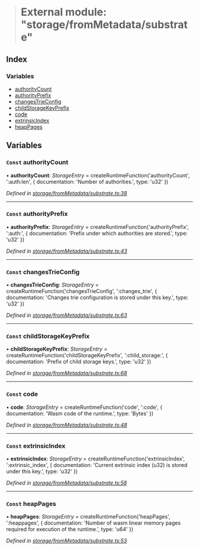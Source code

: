 > # External module: "storage/fromMetadata/substrate"

## Index

### Variables

* [authorityCount](_storage_frommetadata_substrate_.md#const-authoritycount)
* [authorityPrefix](_storage_frommetadata_substrate_.md#const-authorityprefix)
* [changesTrieConfig](_storage_frommetadata_substrate_.md#const-changestrieconfig)
* [childStorageKeyPrefix](_storage_frommetadata_substrate_.md#const-childstoragekeyprefix)
* [code](_storage_frommetadata_substrate_.md#const-code)
* [extrinsicIndex](_storage_frommetadata_substrate_.md#const-extrinsicindex)
* [heapPages](_storage_frommetadata_substrate_.md#const-heappages)

## Variables

### `Const` authorityCount

• **authorityCount**: *StorageEntry* =  createRuntimeFunction('authorityCount', ':auth:len', {
  documentation: 'Number of authorities.',
  type: 'u32'
})

*Defined in [storage/fromMetadata/substrate.ts:38](https://github.com/polkadot-js/api/blob/096aa83/packages/api-metadata/src/storage/fromMetadata/substrate.ts#L38)*

___

### `Const` authorityPrefix

• **authorityPrefix**: *StorageEntry* =  createRuntimeFunction('authorityPrefix', ':auth:', {
  documentation: 'Prefix under which authorities are stored.',
  type: 'u32'
})

*Defined in [storage/fromMetadata/substrate.ts:43](https://github.com/polkadot-js/api/blob/096aa83/packages/api-metadata/src/storage/fromMetadata/substrate.ts#L43)*

___

### `Const` changesTrieConfig

• **changesTrieConfig**: *StorageEntry* =  createRuntimeFunction('changesTrieConfig', ':changes_trie', {
  documentation: 'Changes trie configuration is stored under this key.',
  type: 'u32'
})

*Defined in [storage/fromMetadata/substrate.ts:63](https://github.com/polkadot-js/api/blob/096aa83/packages/api-metadata/src/storage/fromMetadata/substrate.ts#L63)*

___

### `Const` childStorageKeyPrefix

• **childStorageKeyPrefix**: *StorageEntry* =  createRuntimeFunction('childStorageKeyPrefix', ':child_storage:', {
  documentation: 'Prefix of child storage keys.',
  type: 'u32'
})

*Defined in [storage/fromMetadata/substrate.ts:68](https://github.com/polkadot-js/api/blob/096aa83/packages/api-metadata/src/storage/fromMetadata/substrate.ts#L68)*

___

### `Const` code

• **code**: *StorageEntry* =  createRuntimeFunction('code', ':code', {
  documentation: 'Wasm code of the runtime.',
  type: 'Bytes'
})

*Defined in [storage/fromMetadata/substrate.ts:48](https://github.com/polkadot-js/api/blob/096aa83/packages/api-metadata/src/storage/fromMetadata/substrate.ts#L48)*

___

### `Const` extrinsicIndex

• **extrinsicIndex**: *StorageEntry* =  createRuntimeFunction('extrinsicIndex', ':extrinsic_index', {
  documentation: 'Current extrinsic index (u32) is stored under this key.',
  type: 'u32'
})

*Defined in [storage/fromMetadata/substrate.ts:58](https://github.com/polkadot-js/api/blob/096aa83/packages/api-metadata/src/storage/fromMetadata/substrate.ts#L58)*

___

### `Const` heapPages

• **heapPages**: *StorageEntry* =  createRuntimeFunction('heapPages', ':heappages', {
  documentation: 'Number of wasm linear memory pages required for execution of the runtime.',
  type: 'u64'
})

*Defined in [storage/fromMetadata/substrate.ts:53](https://github.com/polkadot-js/api/blob/096aa83/packages/api-metadata/src/storage/fromMetadata/substrate.ts#L53)*